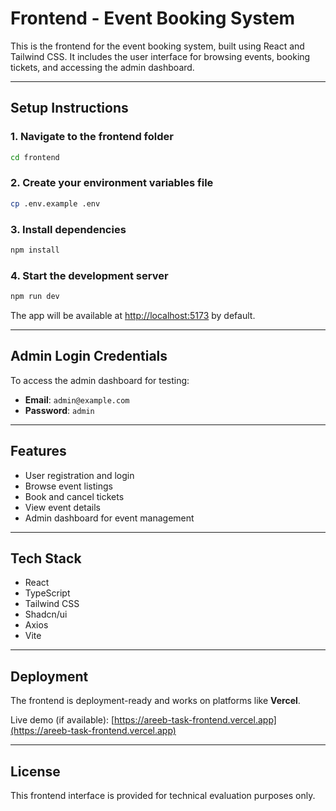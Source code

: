 # Frontend - Event Booking System

This is the frontend for the event booking system, built using React and Tailwind CSS. It includes the user interface for browsing events, booking tickets, and accessing the admin dashboard.

---

## Setup Instructions

### 1. Navigate to the frontend folder

```bash
cd frontend
```

### 2. Create your environment variables file

```bash
cp .env.example .env
```

### 3. Install dependencies

```bash
npm install
```

### 4. Start the development server

```bash
npm run dev
```

The app will be available at [http://localhost:5173](http://localhost:5173) by default.

---

## Admin Login Credentials

To access the admin dashboard for testing:

- **Email**: `admin@example.com`
- **Password**: `admin`

---

## Features

- User registration and login
- Browse event listings
- Book and cancel tickets
- View event details
- Admin dashboard for event management

---

## Tech Stack

- React
- TypeScript
- Tailwind CSS
- Shadcn/ui
- Axios
- Vite

---

## Deployment

The frontend is deployment-ready and works on platforms like **Vercel**.

Live demo (if available):
[https://areeb-task-frontend.vercel.app](https://areeb-task-frontend.vercel.app)

---

## License

This frontend interface is provided for technical evaluation purposes only.
